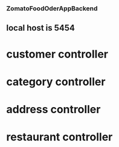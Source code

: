 ### ZomatoFoodOderAppBackend
## local host is 5454
# customer controller
# category controller 
# address controller
# restaurant controller 
